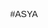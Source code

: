 #ASYA
<!DOCTYPE html>
<html lang="tr">
<head>
  <meta charset="UTF-8">
  <meta name="viewport" content="width=device-width, initial-scale=1.0">
  <title>Asya Ülkeleri Etkileşimli Harita</title>
  <style>
    body { margin: 0; overflow: hidden; font-family: sans-serif; }
    #infoBox {
      position: absolute;
      top: 10px;
      left: 10px;
      background: rgba(255,255,255,0.9);
      padding: 15px;
      border-radius: 8px;
      max-width: 300px;
      display: none;
    }
    h2 { margin-top: 0; }
  </style>
</head>
<body>
  <div id="infoBox">
    <h2 id="countryName"></h2>
    <p><strong>Kuruluş:</strong> <span id="founding"></span></p>
    <p><strong>Başkent:</strong> <span id="capital"></span></p>
    <p><strong>Nüfus:</strong> <span id="population"></span></p>
    <p><strong>İklim:</strong> <span id="climate"></span></p>
    <p><strong>Yer Altı Kaynakları:</strong> <span id="resources"></span></p>
    <p><strong>Tarihi ve Doğal Yerler:</strong> <span id="landmarks"></span></p>
  </div>

  <script src="https://unpkg.com/three@0.152.2/build/three.min.js"></script>
  <script src="https://unpkg.com/globe.gl"></script>
  <script>
    const countriesData = {
      "Çin": {
        founding: "1 Ekim 1949",
        capital: "Pekin",
        population: "1.4 milyar",
        climate: "Karasal, Muson",
        resources: "Kömür, demir, nadir elementler",
        landmarks: "Çin Seddi, Yasak Şehir"
      },
      "Hindistan": {
        founding: "15 Ağustos 1947",
        capital: "Yeni Delhi",
        population: "1.4 milyar",
        climate: "Tropikal, muson",
        resources: "Kömür, demir cevheri, boksit",
        landmarks: "Tac Mahal, Ganj Nehri"
      },
      "Japonya": {
        founding: "11 Şubat 660 M.Ö.",
        capital: "Tokyo",
        population: "125 milyon",
        climate: "Ilıman",
        resources: "Balık, nadir mineraller (ithalat ağırlıklı)",
        landmarks: "Fuji Dağı, Kyoto Tapınakları"
      }
    };

    const world = Globe()
      (document.body)
      .globeImageUrl('//unpkg.com/three-globe/example/img/earth-dark.jpg')
      .bumpImageUrl('//unpkg.com/three-globe/example/img/earth-topology.png')
      .backgroundColor('#000')
      .pointOfView({ lat: 30, lng: 90, altitude: 2.5 }, 4000)
      .onCountryClick(country => {
        const name = country.properties.ADMIN;
        if (countriesData[name]) {
          document.getElementById('infoBox').style.display = 'block';
          document.getElementById('countryName').textContent = name;
          document.getElementById('founding').textContent = countriesData[name].founding;
          document.getElementById('capital').textContent = countriesData[name].capital;
          document.getElementById('population').textContent = countriesData[name].population;
          document.getElementById('climate').textContent = countriesData[name].climate;
          document.getElementById('resources').textContent = countriesData[name].resources;
          document.getElementById('landmarks').textContent = countriesData[name].landmarks;
        }
      });

    fetch('https://unpkg.com/world-atlas/countries-110m.json')
      .then(res => res.json())
      .then(countries => {
        const countriesGeo = window.topojson.feature(countries, countries.objects.countries).features;
        world.polygonsData(countriesGeo)
          .polygonAltitude(0.01)
          .polygonCapColor(() => `rgba(${Math.floor(Math.random()*200)},${Math.floor(Math.random()*200)},${Math.floor(Math.random()*200)},0.8)`)
          .polygonSideColor(() => 'rgba(0, 100, 0, 0.15)')
          .polygonStrokeColor(() => '#111')
          .onPolygonClick((polygon) => {
            const countryName = polygon.properties.ADMIN;
            if (countriesData[countryName]) {
              document.getElementById('infoBox').style.display = 'block';
              document.getElementById('countryName').textContent = countryName;
              document.getElementById('founding').textContent = countriesData[countryName].founding;
              document.getElementById('capital').textContent = countriesData[countryName].capital;
              document.getElementById('population').textContent = countriesData[countryName].population;
              document.getElementById('climate').textContent = countriesData[countryName].climate;
              document.getElementById('resources').textContent = countriesData[countryName].resources;
              document.getElementById('landmarks').textContent = countriesData[countryName].landmarks;
            }
          });
      });
  </script>
  <script src="https://unpkg.com/topojson@3"></script>
</body>
</html>
